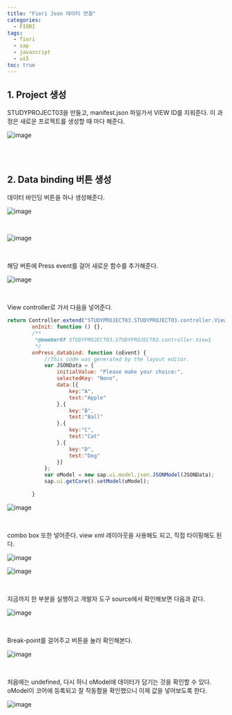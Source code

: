 ```yaml
---
title: "Fiori Json 데이터 연결"
categories: 
  - FIORI
tags:
  - fiori
  - sap
  - javascript
  - ui5
toc: true
---
```


## 1. Project 생성

STUDYPROJECT03을 만들고, manifest.json 파일가서 VIEW ID를 지워준다. 이 과정은 새로운 프로젝트를 생성할 때 마다 해준다.

![image](https://user-images.githubusercontent.com/58674365/96146935-cb1e8d00-0f41-11eb-8b32-22e627d5a052.png)

<br><br>

## 2. Data binding 버튼 생성

데이터 바인딩 버튼을 하나 생성해준다.

![image](https://user-images.githubusercontent.com/58674365/96147176-06b95700-0f42-11eb-8bd9-bdc946da5f89.png)

<br>

![image](https://user-images.githubusercontent.com/58674365/96147243-16d13680-0f42-11eb-8b85-c925b2665e7c.png)

<br>

해당 버튼에 Press event를 걸어 새로운 함수를 추가해준다.

![image](https://user-images.githubusercontent.com/58674365/96147353-32d4d800-0f42-11eb-9947-61d6824f93df.png)

<br>

View controller로 가서 다음을 넣어준다. 

```javascript
return Controller.extend("STUDYPROJECT03.STUDYPROJECT03.controller.View1", {
		onInit: function () {},
		/**
		 *@memberOf STUDYPROJECT03.STUDYPROJECT03.controller.View1
		 */
		onPress_databind: function (oEvent) {
			//This code was generated by the layout editor.
			var JSONData = {
				initialValue: "Please make your choice:",
				selectedKey: "None",
				data:[{
					key:"A",
					test:"Apple"
				},{
					key:"B",
					test:"Ball"
				},{
					key:"C",
					test:"Cat"
				},{
					key:"D",
					test:"Dog"
				}]
			};
			var oModel = new sap.ui.model.json.JSONModel(JSONData);
			sap.ui.getCore().setModel(oModel);
			
		}
```

![image](https://user-images.githubusercontent.com/58674365/96147501-59930e80-0f42-11eb-9f9b-4f4e5ffa04ed.png)

<br>

combo box 또한 넣어준다. view xml 레이아웃을 사용해도 되고, 직접 타이핑해도 된다. 

![image](https://user-images.githubusercontent.com/58674365/96263951-9de3e480-0ffe-11eb-806a-471aab41559d.png)

![image](https://user-images.githubusercontent.com/58674365/96263992-adfbc400-0ffe-11eb-92df-f84e4927e263.png)

<br>

지금까지 한 부분을 실행하고 개발자 도구 source에서 확인해보면 다음과 같다. 

![image](https://user-images.githubusercontent.com/58674365/96264058-c1a72a80-0ffe-11eb-861c-f5f152064fe5.png)

<br>

Break-point를 걸어주고 버튼을 눌러 확인해본다.

![image](https://user-images.githubusercontent.com/58674365/96264206-ebf8e800-0ffe-11eb-89e0-b8243ecd570b.png)

<br>

처음에는 undefined, 다시 하니 oModel에 데이터가 담기는 것을 확인할 수 있다. 
oModel이 코어에 등록되고 잘 작동함을 확인했으니 이제 값을 넣어보도록 한다. 

![image](https://user-images.githubusercontent.com/58674365/96264252-f5825000-0ffe-11eb-84d9-bab7eaedea6e.png)
